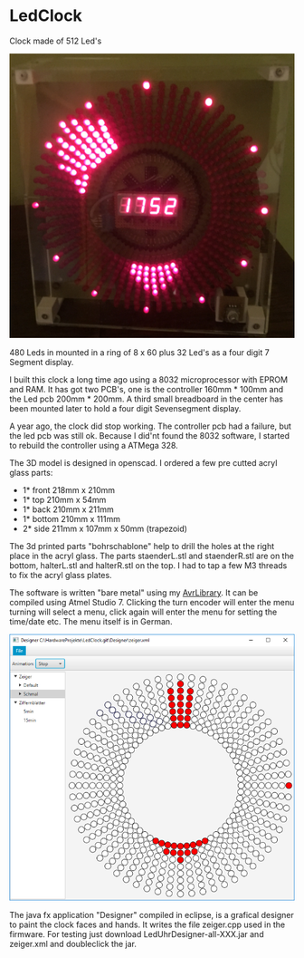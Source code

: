 # LedClock
Clock made of 512 Led's

![Led clock](/images/clock1.png)

480 Leds in mounted in a ring of 8 x 60 plus 32 Led's as a four digit 7 Segment display.

I built this clock a long time ago using a 8032 microprocessor with EPROM and RAM. It has got two PCB's, one is the controller 160mm * 100mm and the Led pcb 200mm * 200mm. A third small breadboard in the center has been mounted later to hold a four digit Sevensegment display.

A year ago, the clock did stop working. The controller pcb had a failure, but the led pcb was still ok. Because I did'nt found the 8032 software, I started to rebuild the controller using a ATMega 328.

The 3D model is designed in openscad. I ordered a few pre cutted acryl glass parts:
- 1* front 218mm x 210mm
- 1* top 210mm x 54mm
- 1* back 210mm x 211mm
- 1* bottom 210mm x 111mm
- 2* side 211mm x 107mm x 50mm (trapezoid)

The 3d printed parts "bohrschablone" help to drill the holes at the right place in the acryl glass. The parts staenderL.stl and staenderR.stl are on the bottom, halterL.stl and halterR.stl on the top. I had to tap a few M3 threads to fix the acryl glass plates.

The software is written "bare metal" using my [AvrLibrary](https://github.com/saarbastler/AvrLibrary). It can be compiled using Atmel Studio 7. Clicking the turn encoder will enter the menu turning will select a menu, click again will enter the menu for setting the time/date etc. The menu itself is in German.

![Designer](/images/screenshot.png)

The java fx application "Designer" compiled in eclipse, is a grafical designer to paint the clock faces and hands. It writes the file zeiger.cpp used in the firmware.
For testing just download LedUhrDesigner-all-XXX.jar and zeiger.xml and doubleclick the jar.

